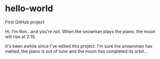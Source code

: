 # hello-world
First GitHub project

Hi, I'm Ron...and you're not.
When the snowman plays the piano, the moon will rise at 2:15.

It's been awhile since I've edited this project.
I'm sure the snownman has melted, the piano is out of
tune and the moon has completed its orbit...

